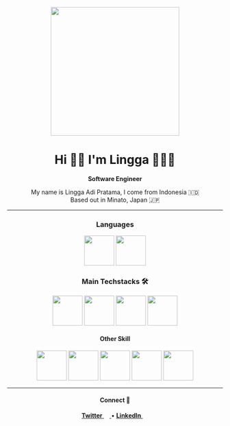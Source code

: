 <div align="center">
  <img src="https://media.giphy.com/media/cID9NShVKKjHs5ygCP/giphy.gif" width="300" />
  <h1>Hi 👋🏼 I'm Lingga 🙋🏻‍♂️</h1>
  <strong>Software Engineer</strong>
  <p>My name is Lingga Adi Pratama, I come from Indonesia 🇮🇩 <br/> Based out in Minato, Japan 🇯🇵 </strong>
  
  <hr/>
  
  <h3>Languages</h3>
  <blockquote class="imgur-embed-pub" lang="en" data-id="a/Tmqmz7p" data-context="false" ><a href="//imgur.com/a/Tmqmz7p"></a></blockquote><script async src="//s.imgur.com/min/embed.js" charset="utf-8"></script>
  <img src="https://imgur.com/Tmqmz7p" width="70" />
  <img src="https://www.rust-lang.org/logos/rust-logo-256x256-blk.png" width="70" />
  
  <h3>Main Techstacks 🛠</h4>
  <img src="https://media.giphy.com/media/eNAsjO55tPbgaor7ma/giphy.gif" width="70" />
  <img src="https://media.giphy.com/media/eNAsjO55tPbgaor7ma/giphy.gif" width="70" />
  <img src="https://media.giphy.com/media/VgGthkhUvGgOit7Y9i/giphy.gif" width="70" />
  <img src="" width="70" />
  
  <h4>Other Skill</h4>
  <img src="https://media.giphy.com/media/Sr8xDpMwVKOHUWDVRD/giphy.gif" width="70" />
  <img src="https://www.google.com/url?sa=i&url=https%3A%2F%2Fcommons.wikimedia.org%2Fwiki%2FFile%3ANextjs-logo.svg&psig=AOvVaw2Lbb3841KIkFfkYLjkruEp&ust=1621665041377000&source=images&cd=vfe&ved=0CAIQjRxqFwoTCID_74eT2vACFQAAAAAdAAAAABAD" width="70" />
  <img src="https://www.google.com/url?sa=i&url=https%3A%2F%2Fcommons.wikimedia.org%2Fwiki%2FFile%3AExpress%2C_Inc._logo.svg&psig=AOvVaw3ysstjUCPizIJBxYBruC-U&ust=1621664807838000&source=images&cd=vfe&ved=0CAIQjRxqFwoTCMi54KKS2vACFQAAAAAdAAAAABAD" width="70" />
  <img src="https://www.google.com/url?sa=i&url=https%3A%2F%2Fonepatch.com%2Fdevelopment%2Fweb-development%2Fback-end-development%2Flaravel%2F&psig=AOvVaw1Sae9sOcj8KrhIUFKO4KBq&ust=1621664895220000&source=images&cd=vfe&ved=0CAIQjRxqFwoTCNDlqMKS2vACFQAAAAAdAAAAABAa" width="70" />
  <img src="https://www.google.com/url?sa=i&url=https%3A%2F%2Fgithub.com%2FGoogleCloudPlatform%2Fhackathon-toolkit%2Fblob%2Fmaster%2FREADME.md&psig=AOvVaw24lIDqbsXIG4fyQ6NwoZ1z&ust=1621664942812000&source=images&cd=vfe&ved=0CAIQjRxqFwoTCLjsjdmS2vACFQAAAAAdAAAAABAs" width="70" />
  <hr />
  
  <div>
    <h4>Connect 🤝</h4>
    <p>
      <a href='https://twitter.com/retry04'>
        <strong>Twitter</strong> <img src="https://upload.wikimedia.org/wikipedia/commons/e/e4/Twitter_Verified_Badge.svg" width="13" />
      </a>
      •
<a href='https://www.linkedin.com/in/lingga-adi-pratama/'>
        <strong>LinkedIn</strong> <img src="https://upload.wikimedia.org/wikipedia/commons/c/ca/LinkedIn_logo_initials.png" width="13" />
      </a> 
    </p>
  </div>
  
<!--   ![github stats](https://github-readme-stats.vercel.app/api?username=irhamputra&show_icons=true) -->
</div>
